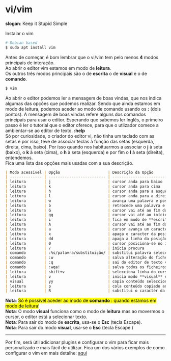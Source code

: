 # vi/vim

<b>slogan</b>: Keep it Stupid Simple

Instalar o vim

```sh
# Debian based
$ sudo apt install vim
```

Antes de começar, é bom lembrar que o vi/vim tem pelo menos <b>4</b> modos principais de interação.<br>
Ao abrir o editor vim estamos em modo de <b>leitura</b>.<br>
Os outros três modos principais são o de <b>escrita</b> o de <b>visual</b> e o de <b>comando</b>.<br>

```sh
$ vim
```

Ao abrir o editor podemos ler a mensagem de boas vindas, que nos indica algumas das opções que podemos realizar.
Sendo que ainda estamos em modo de leitura, podemos aceder ao modo de comando usando os <b>:</b> (dois pontos).
A mensagem de boas vindas refere alguns dos comandos principais para usar o editor.
Esperando que sabemos ler Inglês, o primeiro passo é ler o tutorial que o editor oferece, para que o utlizador
comece a ambientar-se ao editor de texto. <b>:help</b><br>
Só por curiosidade, o criador do editor vi, não tinha um teclado com as setas e por isso, teve de associar teclas à
função das setas (esquerda, direita, cima, baixo). Por isso quando nos habituarmos a associar o <b>j</b> à seta (baixo),
o <b>k</b> à seta (cima), o <b>h</b> à seta (esquerda) e por fim o <b>l</b> à seta (direita), entendemos.
<br>Fica uma lista das opções mais usadas com a sua descrição.

```markdown
| Modo acessivel | Opção                     | Descrição da Opção                                                |
| -------------- | ------------------------- | ----------------------------------------------------------------- |
| leitura        | j                         | cursor anda para baixo                                            |
| leitura        | k                         | cursor anda para cima                                             |
| leitura        | h                         | cursor anda para a esquerda                                       |
| leitura        | l                         | cursor anda para a direita                                        |
| leitura        | w                         | avança uma palavra e posiciona-se no fim da mesma                 |
| leitura        | b                         | retrocede uma palavra e posiciona-se no início da mesma           |
| leitura        | G                         | cursor vai até ao fim do documento                                |
| leitura        | gg                        | cursor vai até ao início do documento                             |
| leitura        | i                         | fica em modo de **escrita** na posição actual do cursor           |
| leitura        | A                         | cursor vai até ao fim da linha e fica em modo de **escrita**      |
| leitura        | a                         | cursor avança um caracter e fica em modo de **escrita**           |
| leitura        | x                         | apaga o caracter da posição do cursor                             |
| leitura        | dd                        | apaga a linha da posição do cursor                                |
| leitura        | 0                         | cursor posiciona-se no início da linha                            |
| leitura        | /                         | inicia procura                                                    |
| comando        | :%s/palavra/substituição/ | substitui palavra seleccionada por...                             |
| comando        | :w                        | salva alteração do ficheiro                                       |
| comando        | :q                        | sai do editor de texto vim                                        |
| comando        | :wqa!                     | salva todos os ficheiros abertos a sai do editor                  |
| leitura        | shift+v                   | selecciona linha do cursor                                        |
| leitura        | v                         | inicia modo **visual** e estamos prontos para selecionar conteúdo |
| visual         | yy                        | copia conteúdo seleccionado                                       |
| leitura        | p                         | cola conteúdo copiado anteriormente                               |
| leitura        | R                         | substitui o caractér da posição do cursor                         |
```

<b>Nota</b>: <mark>Só é possível aceder ao modo de <b>comando</b> : quando estamos em modo de leitura</mark>! <br>
<b>Nota</b>: O modo <b>visual</b> funciona como o modo de <b>leitura</b> mas ao movermos o cursor, o editor está a
selecionar texto.<br>
<b>Nota</b>: Para sair do modo de <b>escrita</b>, usa-se o <b>Esc</b> (tecla Escape).<br>
<b>Nota</b>: Para sair do modo <b>visual</b>, usa-se o <b>Esc</b> (tecla Escape )

<hr>

Por fim, será útil adicionar plugins e configurar o vim para ficar mais personalizado e mais fácil de utilizar.
Fica um dos vários exemplos de como configurar o vim em mais detalhe: [aqui](./vim_config.md)
